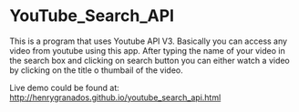 # YouTube_Search_API

This is a program that uses Youtube API V3. Basically you can access any video from youtube using this app. After typing the name of your video in the search box and clicking on search button you can either watch a video by clicking on the title o thumbail of the video.

Live demo could be found at: http://henrygranados.github.io/youtube_search_api.html
